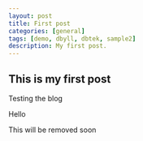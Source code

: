 ```yaml
---
layout: post
title: First post
categories: [general]
tags: [demo, dbyll, dbtek, sample2]
description: My first post.
---
```


## This is my first post

Testing the blog

Hello

This will be removed soon
